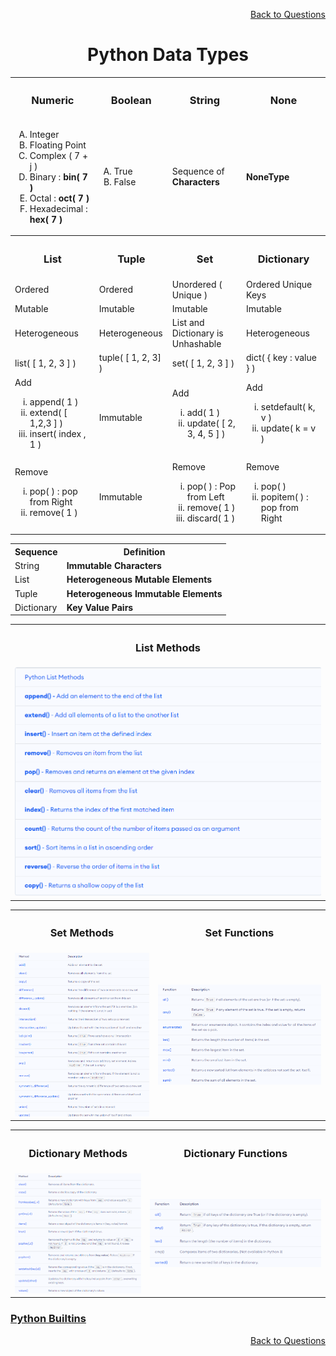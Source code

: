 <p align='right'><a align="right" href="https://github.com/KIRANKUMAR7296/Library/blob/main/Interview.md">Back to Questions</a></p>

<h1 align="center">Python Data Types</h1>

<table align="center">
  <tr>
    <th><h3>Numeric</h3></th>
    <th><h3>Boolean</h3></th>
    <th><h3>String</h3></th>
    <th><h3>None</h3></th>
  </tr>
  <tr>
    <td>
      <ol type="A">
        <li>Integer</li>
        <li>Floating Point</li>
        <li>Complex ( 7 + j )</li>
        <li>Binary : <strong>bin( 7 )</strong></li>
        <li>Octal : <strong>oct( 7 )</strong></li>
        <li>Hexadecimal : <strong>hex( 7 )</strong></li>
      </ol>
    </td>
    <td>
      <ol type="A">
        <li>True</li>
        <li>False</li>
      </ol>
    </td>
    <td>Sequence of <strong>Characters</strong></td>
    <td>
      <strong>NoneType</strong>      
    </td>
  </tr>
<!-- </table>

<table align="center"> -->
  <tr>
    <th><h3>List</h3></th>
    <th><h3>Tuple</h3></th>
    <th><h3>Set</h3></th>
    <th><h3>Dictionary</h3></th>
  </tr>
  <tr>
    <td>Ordered</td>
    <td>Ordered</td>
    <td>Unordered ( Unique )</td>
    <td>Ordered Unique Keys</td>
  </tr>
  <tr>
    <td>Mutable</td>
    <td>Imutable</td>
    <td>Imutable</td>
    <td>Imutable</td>
  </tr>
  <tr>
    <td>Heterogeneous</td>
    <td>Heterogeneous</td>
    <td>List and Dictionary is Unhashable</td>
    <td>Heterogeneous</td>
  </tr>
  <tr>
    <td>list( [ 1, 2, 3 ] )</td>
    <td>tuple( [ 1, 2, 3] )</td>
    <td>set( [ 1, 2, 3 ] )</td>
    <td>dict( { key : value } )</td>
  </tr>
  <tr>
    <td>Add 
      <ol type="i">
        <li>append( 1 )</li>
        <li>extend( [ 1,2,3 ] )</li>
        <li>insert( index , 1 )</li>
      </ol>
     </td>
    <td>Immutable</td>
    <td>Add  
      <ol type="i">
        <li>add( 1 )</li>
        <li>update( [ 2, 3, 4, 5 ] )</li>
      </ol>
     </td>
    <td>Add  
      <ol type="i">
        <li>setdefault( k, v )</li>
        <li>update( k = v )</li>
      </ol>
     </td>
  </tr>
  <tr>
    <td>Remove 
      <ol type="i">
        <li>pop( ) : pop from Right</li>
        <li>remove( 1 )</li>
      </ol>
     </td>
    <td>Immutable</td>
    <td>Remove  
      <ol type="i">
        <li>pop( ) : Pop from Left</li>
        <li>remove( 1 )</li>
        <li>discard( 1 )</li>
      </ol>
     </td>
    <td>Remove  
      <ol type="i">
        <li>pop( )</li>
        <li>popitem( ) : pop from Right</li>
      </ol>
     </td>
  </tr>
</table>

<table align="center">
  <tr>
    <th>Sequence</th>
    <th>Definition</th>
  </tr>
  <tr>
    <td>String</td>
    <td><strong>Immutable Characters</strong></td>
  </tr>
  <tr>
    <td>List</td>
    <td><strong>Heterogeneous Mutable Elements</strong></td>
  </tr>
  <tr>
    <td>Tuple</td>
    <td><strong>Heterogeneous Immutable Elements</strong></td>
  </tr>
  <tr>
    <td>Dictionary</td>
    <td><strong>Key Value Pairs</strong></td>
  </tr>
</table>


<table align="center">
  <tr>
    <th><h3>List Methods</h3></th>         
  </tr>
  <tr>
    <td><img src="Image/ListMethods.png" alt="List Methods"></td>   
  </tr>
</table>

<table align="center">
  <tr>
    <th><h3>Set Methods</h3></th>
    <th><h3>Set Functions</h3></th>           
  </tr>
  <tr>
    <td><img src="Image/SetMethods.png" alt="Set Methods"></td>   
    <td><img src="Image/SetFunctions.png" alt="Set Functions"></td>    
  </tr>
</table>

<table align="center">
  <tr>
    <th><h3>Dictionary Methods</h3></th>
    <th><h3>Dictionary Functions</h3></th>           
  </tr>
  <tr>
    <td><img src="Image/DictionaryMethods.png" alt="Dictionary Methods"></td>   
    <td><img src="Image/DictionaryFunctions.png" alt="Dictionary Functions"></td>    
  </tr>
</table>

### [Python Builtins](https://www.programiz.com/python-programming/methods/built-in)

<p align='right'><a align="right" href="https://github.com/KIRANKUMAR7296/Library/blob/main/Interview.md">Back to Questions</a></p>
